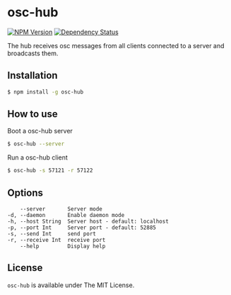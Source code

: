# osc-hub
[![NPM Version](http://img.shields.io/npm/v/osc-hub-client.svg?style=flat)](https://www.npmjs.org/package/osc-hub)
[![Dependency Status](http://img.shields.io/david/mohayonao/osc-hub-client.svg?style=flat)](https://david-dm.org/mohayonao/osc-hub)

The hub receives osc messages from all clients connected to a server and broadcasts them.

## Installation
```sh
$ npm install -g osc-hub
```

## How to use
Boot a osc-hub server

```sh
$ osc-hub --server
```

Run a osc-hub client
```sh
$ osc-hub -s 57121 -r 57122
```

## Options
```  
    --server       Server mode
-d, --daemon       Enable daemon mode
-h, --host String  Server host - default: localhost
-p, --port Int     Server port - default: 52885
-s, --send Int     send port
-r, --receive Int  receive port
    --help         Display help
```

## License

`osc-hub` is available under The MIT License.

